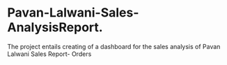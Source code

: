 # Pavan-Lalwani-Sales-AnalysisReport.
The project entails creating of a dashboard for the sales analysis of Pavan Lalwani Sales Report- Orders
